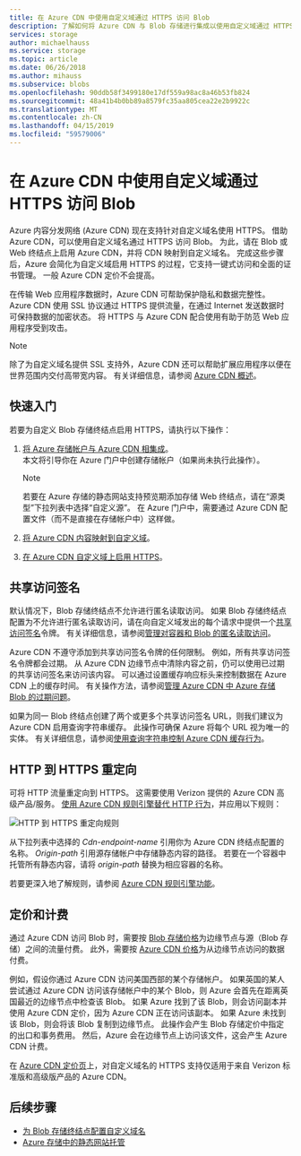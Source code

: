 ```yaml
---
title: 在 Azure CDN 中使用自定义域通过 HTTPS 访问 Blob
description: 了解如何将 Azure CDN 与 Blob 存储进行集成以使用自定义域通过 HTTPS 访问 Blob
services: storage
author: michaelhauss
ms.service: storage
ms.topic: article
ms.date: 06/26/2018
ms.author: mihauss
ms.subservice: blobs
ms.openlocfilehash: 90ddb58f3499180e17df559a98ac8a46b53fb824
ms.sourcegitcommit: 48a41b4b0bb89a8579fc35aa805cea22e2b9922c
ms.translationtype: MT
ms.contentlocale: zh-CN
ms.lasthandoff: 04/15/2019
ms.locfileid: "59579006"
---
```

# <a name="use-azure-cdn-to-access-blobs-with-custom-domains-over-https"></a>在 Azure CDN 中使用自定义域通过 HTTPS 访问 Blob

Azure 内容分发网络 (Azure CDN) 现在支持针对自定义域名使用 HTTPS。 借助 Azure CDN，可以使用自定义域名通过 HTTPS 访问 Blob。 为此，请在 Blob 或 Web 终结点上启用 Azure CDN，并将 CDN 映射到自定义域名。 完成这些步骤后，Azure 会简化为自定义域启用 HTTPS 的过程，它支持一键式访问和全面的证书管理。 一般 Azure CDN 定价不会提高。

在传输 Web 应用程序数据时，Azure CDN 可帮助保护隐私和数据完整性。 Azure CDN 使用 SSL 协议通过 HTTPS 提供流量，在通过 Internet 发送数据时可保持数据的加密状态。 将 HTTPS 与 Azure CDN 配合使用有助于防范 Web 应用程序受到攻击。

> [!NOTE]  
> 除了为自定义域名提供 SSL 支持外，Azure CDN 还可以帮助扩展应用程序以便在世界范围内交付高带宽内容。 有关详细信息，请参阅 [Azure CDN 概述](../../cdn/cdn-overview.md)。

## <a name="quickstart"></a>快速入门

若要为自定义 Blob 存储终结点启用 HTTPS，请执行以下操作：

1.  [将 Azure 存储帐户与 Azure CDN 相集成](../../cdn/cdn-create-a-storage-account-with-cdn.md)。  
    本文将引导你在 Azure 门户中创建存储帐户（如果尚未执行此操作）。

    > [!NOTE]  
    > 若要在 Azure 存储的静态网站支持预览期添加存储 Web 终结点，请在“源类型”下拉列表中选择“自定义源”。 在 Azure 门户中，需要通过 Azure CDN 配置文件（而不是直接在存储帐户中）这样做。

2.  [将 Azure CDN 内容映射到自定义域](../../cdn/cdn-map-content-to-custom-domain.md)。

3.  [在 Azure CDN 自定义域上启用 HTTPS](../../cdn/cdn-custom-ssl.md)。

## <a name="shared-access-signatures"></a>共享访问签名

默认情况下，Blob 存储终结点不允许进行匿名读取访问。 如果 Blob 存储终结点配置为不允许进行匿名读取访问，请在向自定义域发出的每个请求中提供一个[共享访问签名](../common/storage-dotnet-shared-access-signature-part-1.md?toc=%2fazure%2fstorage%2fblobs%2ftoc.json)令牌。 有关详细信息，请参阅[管理对容器和 Blob 的匿名读取访问](storage-manage-access-to-resources.md)。

Azure CDN 不遵守添加到共享访问签名令牌的任何限制。 例如，所有共享访问签名令牌都会过期。 从 Azure CDN 边缘节点中清除内容之前，仍可以使用已过期的共享访问签名来访问该内容。 可以通过设置缓存响应标头来控制数据在 Azure CDN 上的缓存时间。 有关操作方法，请参阅[管理 Azure CDN 中 Azure 存储 Blob 的过期问题](../../cdn/cdn-manage-expiration-of-blob-content.md)。

如果为同一 Blob 终结点创建了两个或更多个共享访问签名 URL，则我们建议为 Azure CDN 启用查询字符串缓存。 此操作可确保 Azure 将每个 URL 视为唯一的实体。 有关详细信息，请参阅[使用查询字符串控制 Azure CDN 缓存行为](../../cdn/cdn-query-string.md)。

## <a name="http-to-https-redirection"></a>HTTP 到 HTTPS 重定向

可将 HTTP 流量重定向到 HTTPS。 这需要使用 Verizon 提供的 Azure CDN 高级产品/服务。 [使用 Azure CDN 规则引擎替代 HTTP 行为](../../cdn/cdn-rules-engine.md)，并应用以下规则：

![HTTP 到 HTTPS 重定向规则](./media/storage-https-custom-domain-cdn/redirect-to-https.png)

从下拉列表中选择的 *Cdn-endpoint-name* 引用你为 Azure CDN 终结点配置的名称。 *Origin-path* 引用源存储帐户中存储静态内容的路径。 若要在一个容器中托管所有静态内容，请将 *origin-path* 替换为相应容器的名称。

若要更深入地了解规则，请参阅 [Azure CDN 规则引擎功能](../../cdn/cdn-rules-engine-reference-features.md)。

## <a name="pricing-and-billing"></a>定价和计费

通过 Azure CDN 访问 Blob 时，需要按 [Blob 存储价格](https://azure.microsoft.com/pricing/details/storage/blobs/)为边缘节点与源（Blob 存储）之间的流量付费。 此外，需要按 [Azure CDN 价格](https://azure.microsoft.com/pricing/details/cdn/)为从边缘节点访问的数据付费。

例如，假设你通过 Azure CDN 访问美国西部的某个存储帐户。 如果英国的某人尝试通过 Azure CDN 访问该存储帐户中的某个 Blob，则 Azure 会首先在距离英国最近的边缘节点中检查该 Blob。 如果 Azure 找到了该 Blob，则会访问副本并使用 Azure CDN 定价，因为 Azure CDN 正在访问该副本。 如果 Azure 未找到该 Blob，则会将该 Blob 复制到边缘节点。 此操作会产生 Blob 存储定价中指定的出口和事务费用。 然后，Azure 会在边缘节点上访问该文件，这会产生 Azure CDN 计费。

在 [Azure CDN 定价页](https://azure.microsoft.com/pricing/details/cdn/)上，对自定义域名的 HTTPS 支持仅适用于来自 Verizon 标准版和高级版产品的 Azure CDN。

## <a name="next-steps"></a>后续步骤

* [为 Blob 存储终结点配置自定义域名](storage-custom-domain-name.md)
* [Azure 存储中的静态网站托管](storage-blob-static-website.md)
